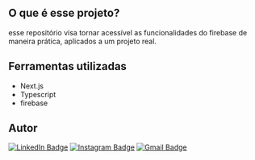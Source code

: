 <h2> O que é esse projeto? </h2>

<p> 
  esse repositório visa tornar acessível as funcionalidades do firebase de maneira prática, aplicados a um projeto real.
</p>

<div>
  <h2>Ferramentas utilizadas</h2>
  <ul>
    <li>Next.js</li>
    <li>Typescript</li>
    <li>firebase</li>
  </ul>
</div>

## Autor

[![LinkedIn Badge](https://img.shields.io/badge/-Thiago%20Fernandes-FF084A?style=flat-square&labelColor=FF084A&logo=linkedin&logoColor=white&link=https://www.linkedin.com/in/thiago-fernandes-front/)](https://www.linkedin.com/in/thiago-fernandes-front/)
[![Instagram Badge](https://img.shields.io/badge/-@thiagofernandes.dev-FF084A?style=flat-square&labelColor=FF084A&logo=instagram&logoColor=white&link=https://www.instagram.com/thiagofernades.dev/)](https://www.instagram.com/thiagofernades.dev/)
[![Gmail Badge](https://img.shields.io/badge/-thiagojfcarvalho@gmail.com-FF084A?style=flat-square&labelColor=FF084A&logo=gmail&logoColor=white&link=https://www.instagram.com/thiagofernades.dev/)](https://www.instagram.com/thiagofernades.dev/)
